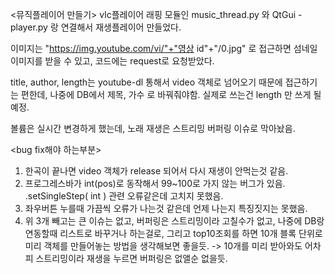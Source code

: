 <뮤직플레이어 만들기>
vlc플레이어 래핑 모듈인 music_thread.py 와 
QtGui - player.py 랑 연결해서 재생플레이어 만들었다.

이미지는 "https://img.youtube.com/vi/"+"영상 id"+"/0.jpg" 로 접근하면 
섬네일 이미지를 받을 수 있고, 코드에는 request로 요청받았다.

title, author, length는 youtube-dl 통해서 video 객체로 넘어오기 때문에 접근하기는
편한데, 나중에 DB에서 제목, 가수 로 바꿔줘야함. 실제로 쓰는건 length 만 쓰게 될 예정.


볼륨은 실시간 변경하게 했는데, 노래 재생은 스트리밍 버퍼링 이슈로 
막아놨음. 


<bug fix해야 하는부분>
1. 한곡이 끝나면 video 객체가 release 되어서 다시 재생이 안먹는것 같음.
2. 프로그레스바가 int(pos)로 동작해서 99~100로 가지 않는 버그가 있음. 
	.setSingleStep( int ) 관련 오류같은데 고치지 못했음.
3. 좌우버튼 누를때 가끔씩 오류가 나는것 같은데 언제 나는지 특징짓지는 못했음.
3. 위 3개 빼고는 큰 이슈는 없고, 버퍼링은 스트리밍이라 고칠수가 없고,
나중에 DB랑 연동할때 리스트로 바꾸거나 하는걸로, 그리고 top10조회를 하면
10개 블록 단위로 미리 객체를 만들어놓는 방법을 생각해보면 좋을듯.
-> 10개를 미리 받아와도 어차피 스트리밍이라 재생을 누르면 버퍼링은 없앨순 없을듯.

